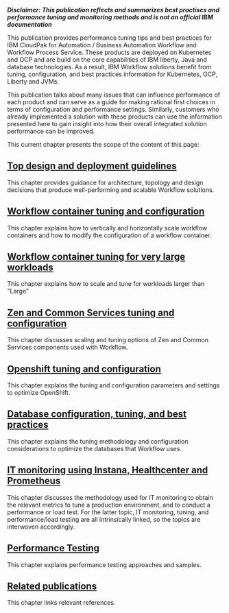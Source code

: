 **_Disclaimer: This publication reflects and summarizes best practises and performance tuning and monitoring methods and is not an official IBM documentation_**

This publication provides performance tuning tips and best practices for IBM CloudPak for Automation / Business Automation Workflow and Workflow Process Service. 
These products are deployed on Kubernetes and OCP and are build on the core capabilities of IBM liberty, Java and database technologies. As a result, IBM Workflow solutions benefit from tuning, configuration, and best practices information for Kubernetes, OCP, Liberty and JVMs.

This publication talks about many issues that can influence performance of each product and can serve as a guide for making rational first choices in terms of configuration and performance settings. Similarly, customers who already implemented a solution with these products can use the information presented here to gain insight into how their overall integrated solution performance can be improved.

This current chapter presents the scope of the content of this page:

## [Top design and deployment guidelines](architecture.md)
This chapter provides guidance for architecture, topology and design decisions that produce well-performing and scalable Workflow solutions.
## [Workflow container tuning and configuration](container.md)
This chapter explains how to vertically and horizontally scale workflow containers and how to modify the configuration of a workflow container.
## [Workflow container tuning for very large workloads](https://github.com/icp4a/workflow-performance/blob/23.0.1/container.md#tune-for-high-workloads-above-large-pattern-size---draft)
This chapter explains how to scale and tune for workloads larger than "Large"
## [Zen and Common Services tuning and configuration](zen-cs.md)
This chapter discusses scaling and tuning options of Zen and Common Services components used with Workflow.
## [Openshift tuning and configuration](openshift.md)
This chapter explains the tuning and configuration parameters and settings to optimize OpenShift.
## [Database configuration, tuning, and best practices](database.md)
This chapter explains the tuning methodology and configuration considerations to optimize the databases that Workflow uses.
## [IT monitoring using Instana, Healthcenter and Prometheus](monitoring.md)
This chapter discusses the methodology used for IT monitoring to obtain the relevant metrics to tune a production environment, and to conduct a performance or load test. For the latter topic, IT monitoring, tuning, and performance/load testing are all intrinsically linked, so the topics are interwoven accordingly.
## [Performance Testing](testing.md)
This chapter explains performance testing approaches and samples.
## [Related publications](references.md)
This chapter links relevant references.
